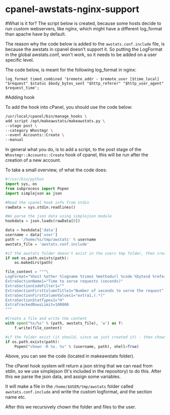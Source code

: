 cpanel-awstats-nginx-support
============================

#What is it for?
The script below is created, because some hosts decide to run custom webservers, like nginx, which might have a different log_format than apache have by default.

The reason why the code below is added to the `awstats.conf.include` file, is because the awstats in cpanel doesn't support it. So putting the LogFormat in the global awstats.conf, won't work, so it needs to be added on a user specific level.

The code below, is meant for the following log_format in nginx:
	
	log_format timed_combined '$remote_addr - $remote_user [$time_local] "$request" $status $body_bytes_sent "$http_referer" "$http_user_agent" $request_time';

#Adding hook

To add the hook into cPanel, you should use the code below:

``` bash
/usr/local/cpanel/bin/manage_hooks \
add script /opt/makeawstats/makeawstats.py \
--stage post \
--category Whostmgr \
--event Accounts::Create \
--manual
```
	
In general what you do, is to add a script, to the post stage of the `Whostmgr::Accounts::Create` hook of cpanel, this will be run after the creation of a new account.

To take a small overview, of what the code does:



``` python
#!/usr/bin/python
import sys, os
from subprocess import Popen
import simplejson as json

#Read the cpanel hook info from stdin
rawData = sys.stdin.readlines()

#We parse the json data using simplejson module
hookdata = json.loads(rawData[0])

data = hookdata['data']
username = data['user']
path = '/home/%s/tmp/awstats' % username
awstats_file = 'awstats.conf.include'

#if the awstats folder doesn't exist in the users tmp folder, then create it
if not os.path.exists(path):
    os.makedirs(path)

file_content = """\
LogFormat="%host %other %logname %time1 %methodurl %code %bytesd %refererquot %uaquot %extra1"
ExtraSectionName1="Time to serve requests (seconds)"
ExtraSectionCodeFilter1=""
ExtraSectionFirstColumnTitle1="Number of seconds to serve the request"
ExtraSectionFirstColumnValues1="extra1,(.*)"
ExtraSectionStatTypes1="H"
ExtraTrackedRowsLimit=100000
"""

#Create a file and write the content
with open("%s/%s" % (path, awstats_file), 'w') as f:
    f.write(file_content)

#if the folder exist (it should, since we just created it) - then chown it to the user.
if os.path.exists(path):
    Popen("chown -R %s. %s" % (username, path), shell=True)

```

	
Above, you can see the code (located in makeawstats folder).

The cPanel hook system will return a json string that we can read from stdin, so we use simplejson (It's included in the repository) to do this. After this we parse the json data, and assign some variables.

It will make a file in the `/home/$USER/tmp/awstats` folder called `awstats.conf.include` and write the custom logformat, and the section name etc.

After this we recursively chown the folder and files to the user.
